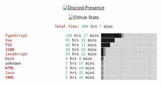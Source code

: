 <!DOCTYPE html>
<body>
<div align="center">

  [![Discord Presence](https://lanyard.cnrad.dev/api/576097150359044106)](https://discord.com/users/576097150359044106)
  
  ![Github Stats](https://github-readme-stats.vercel.app/api?username=verycrunchy&show_icons=true&theme=radical)

<!--START_SECTION:waka-->

```ruby
Total Time: 400 hrs 7 mins

TypeScript                 149 hrs 17 mins █████████▒░░░░░░░░░░░░░░░   37.32 %
Vue                        95 hrs 16 mins  ██████░░░░░░░░░░░░░░░░░░░   23.82 %
TSX                        66 hrs 11 mins  ████░░░░░░░░░░░░░░░░░░░░░   16.55 %
JSON                       20 hrs 58 mins  █▒░░░░░░░░░░░░░░░░░░░░░░░   05.24 %
JavaScript                 19 hrs 32 mins  █▒░░░░░░░░░░░░░░░░░░░░░░░   04.88 %
Bash                       9 hrs 9 mins    ▓░░░░░░░░░░░░░░░░░░░░░░░░   02.29 %
unknown                    7 hrs 57 mins   ▒░░░░░░░░░░░░░░░░░░░░░░░░   01.99 %
HTML                       6 hrs 44 mins   ▒░░░░░░░░░░░░░░░░░░░░░░░░   01.68 %
Java                       5 hrs 45 mins   ▒░░░░░░░░░░░░░░░░░░░░░░░░   01.44 %
YAML                       5 hrs 44 mins   ▒░░░░░░░░░░░░░░░░░░░░░░░░   01.43 %
```

<!--END_SECTION:waka-->
</div>
</body>
</html>

